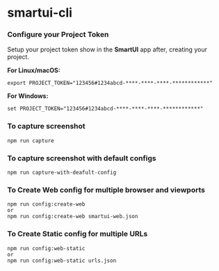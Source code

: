 # smartui-cli

### Configure your Project Token

Setup your project token show in the **SmartUI** app after, creating your project.

 <b>For Linux/macOS:</b>
 
  ```
 export PROJECT_TOKEN="123456#1234abcd-****-****-****-************"
  ```

   <b>For Windows:</b>

  ```
  set PROJECT_TOKEN="123456#1234abcd-****-****-****-************"
  ```



### To capture screenshot 
```
npm run capture 
```

### To capture screenshot with default configs
```
npm run capture-with-deafult-config
```

### To Create Web config for multiple browser and viewports
```
npm run config:create-web
or 
npm run config:create-web smartui-web.json
```

### To Create Static config for multiple URLs
```
npm run config:web-static
or 
npm run config:web-static urls.json
```
